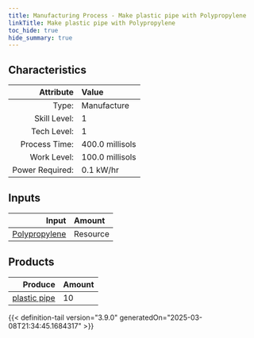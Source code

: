 ```yaml
---
title: Manufacturing Process - Make plastic pipe with Polypropylene
linkTitle: Make plastic pipe with Polypropylene
toc_hide: true
hide_summary: true
---
```

<!-- This is generated by the MarsSim HelpGenertor, do not edit. -->


## Characteristics

| Attribute      | Value |
|--------:|:------|
|Type:|Manufacture|
|Skill Level:|1|
|Tech Level:|1|
|Process Time:|400.0 millisols|
|Work Level:|100.0 millisols|
|Power Required:|0.1 kW/hr|

## Inputs

| Input      | Amount |
|--------:|:------|
|[Polypropylene](/docs/definitions/resource/polypropylene)|Resource|10.0 kg|

## Products


| Produce      | Amount |
|--------:|:------|
|[plastic pipe](/docs/definitions/part/plastic-pipe)|10|



{{< definition-tail version="3.9.0" generatedOn="2025-03-08T21:34:45.1684317" >}}



